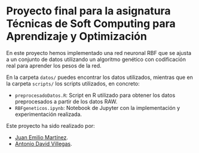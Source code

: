 # Proyecto final para la asignatura Técnicas de Soft Computing para Aprendizaje y Optimización

En este proyecto hemos implementado una red neuronal RBF que se ajusta a un conjunto de datos utilizando un algoritmo genético con codificación real para aprender los pesos de la red.

En la carpeta `datos/` puedes encontrar los datos utilizados, mientras que en la carpeta `scripts/` los scripts utilizados, en concreto:

- `preprocesadoDatos.R`: Script en R utilizado para obtener los datos preprocesados a partir de los datos RAW.
- `RBFgeneticos.ipynb`: Notebook de Jupyter con la implementación y experimentación realizada.

Este proyecto ha sido realizado por:


- [Juan Emilio Martínez](https://github.com/Juane99).
- [Antonio David Villegas](https://github.com/advy99).
